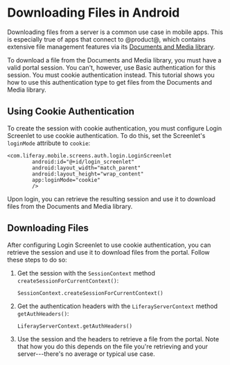 # Downloading Files in Android

Downloading files from a server is a common use case in mobile apps. This is 
especially true of apps that connect to @product@, which contains extensive file 
management features via its 
[Documents and Media library](/discover/portal/-/knowledge_base/7-0/managing-documents-and-media). 

To download a file from the Documents and Media library, you must have a valid 
portal session. You can't, however, use Basic authentication for this session. 
You must cookie authentication instead. This tutorial shows you how to use this 
authentication type to get files from the Documents and Media library. 

## Using Cookie Authentication

To create the session with cookie authentication, you must configure Login 
Screenlet to use cookie authentication. To do this, set the Screenlet's 
`loginMode` attribute to `cookie`:

    <com.liferay.mobile.screens.auth.login.LoginScreenlet
            android:id="@+id/login_screenlet"
            android:layout_width="match_parent"
            android:layout_height="wrap_content"
            app:loginMode="cookie"
            />

Upon login, you can retrieve the resulting session and use it to download files 
from the Documents and Media library. 

## Downloading Files

After configuring Login Screenlet to use cookie authentication, you can retrieve 
the session and use it to download files from the portal. Follow these steps to 
do so: 

1.  Get the session with the `SessionContext` method 
    `createSessionForCurrentContext()`: 

        SessionContext.createSessionForCurrentContext()

2.  Get the authentication headers with the `LiferayServerContext` method 
    `getAuthHeaders()`: 

        LiferayServerContext.getAuthHeaders()

3.  Use the session and the headers to retrieve a file from the portal. Note 
    that how you do this depends on the file you're retrieving and your 
    server---there's no average or typical use case. 
<!-- 
How do you get files from the portal? Add an example. 
-->
